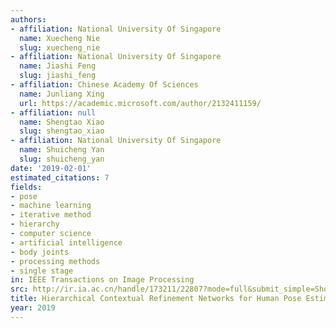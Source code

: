 ```yaml
---
authors:
- affiliation: National University Of Singapore
  name: Xuecheng Nie
  slug: xuecheng_nie
- affiliation: National University Of Singapore
  name: Jiashi Feng
  slug: jiashi_feng
- affiliation: Chinese Academy Of Sciences
  name: Junliang Xing
  url: https://academic.microsoft.com/author/2132411159/
- affiliation: null
  name: Shengtao Xiao
  slug: shengtao_xiao
- affiliation: National University Of Singapore
  name: Shuicheng Yan
  slug: shuicheng_yan
date: '2019-02-01'
estimated_citations: 7
fields:
- pose
- machine learning
- iterative method
- hierarchy
- computer science
- artificial intelligence
- body joints
- processing methods
- single stage
in: IEEE Transactions on Image Processing
src: http://ir.ia.ac.cn/handle/173211/22807?mode=full&submit_simple=Show+full+item+record
title: Hierarchical Contextual Refinement Networks for Human Pose Estimation
year: 2019
---
```

